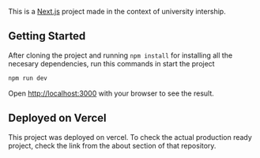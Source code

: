 This is a [Next.js](https://nextjs.org) project made in the context of university intership.

## Getting Started

After cloning the project and running `npm install` for installing all the necesary dependencies, run this commands in start the project

```bash
npm run dev
```

Open [http://localhost:3000](http://localhost:3000) with your browser to see the result.


## Deployed on Vercel

This project was deployed on vercel. To check the actual production ready project, check the link from the about section of that repository.

